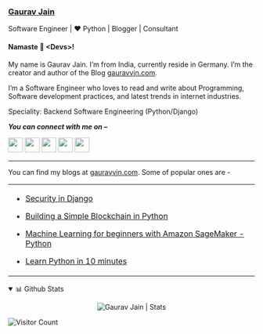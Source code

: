### [Gaurav Jain](http://www.gauravvjn.com)

Software Engineer | ❤️ Python | Blogger | Consultant

#### Namaste 🙏 <Devs<Devs/>>!
My name is Gaurav Jain. I’m from India, currently reside in Germany. I’m the creator and author of the Blog [gauravvjn.com](https://www.gauravvjn.com/).

I’m a Software Engineer who loves to read and write about Programming, Software development practices, and latest trends in internet industries.

Speciality: Backend Software Engineering (Python/Django)


<p>
  <b><i>You can connect with me on –</i></b>
  
[<img height="30" src="https://img.shields.io/badge/linkedin-blue.svg?&style=for-the-badge&logo=linkedin&logoColor=white" />][LinkedIn]
[<img height="30" src = "https://img.shields.io/badge/Youtube-%23E4405F.svg?&style=for-the-badge&logo=Youtube&logoColor=white">][Youtube] 
[<img height="30" src = "https://img.shields.io/badge/Facebook-036be4.svg?&style=for-the-badge&logo=facebook&logoColor=white">][Facebook]
[<img height="30" src="https://img.shields.io/badge/instagram-blueviolet.svg?&style=for-the-badge&logo=instagram&logoColor=white" />][instagram]
[<img height="30" src="https://img.shields.io/badge/twitter-%231DA1F2.svg?&style=for-the-badge&logo=twitter&logoColor=white" />][twitter]
<br />
<hr />


<table>
  
  You can find my blogs at [gauravvjn.com](https://www.gauravvjn.com). Some of popular ones are -

  <tr><td>
  
- [Security in Django](https://www.gauravvjn.com/security-in-the-django-application/)
      
- [Building a Simple Blockchain in Python](https://www.gauravvjn.com/building-a-simple-blockchain-in-python/)
      
- [Machine Learning for beginners with Amazon SageMaker - Python](https://www.gauravvjn.com/machine-learning-for-beginners-with-amazon-sagemaker/)
      
- [Learn Python in 10 minutes](https://www.gauravvjn.com/learn-python-in-10-minutes/)
</td></tr>
</table>

<details open>
 <summary>📊 Github Stats</summary>
 <p align="center"> <img src="https://github-readme-stats.vercel.app/api?username=gauravvjn&show_icons=true&theme=gotham" alt="Gaurav Jain | Stats" />
</details>


![Visitor Count](https://profile-counter.glitch.me/{gauravvjn}/count.svg)

[linkedin]: https://www.linkedin.com/in/gauravvjn
[instagram]: https://instagram.com/gauravvjn
[twitter]: https://twitter.com/gauravvjn
[Facebook]: https://www.facebook.com/gauravvjntech
[youtube]: https://www.youtube.com/channel/UCpg35vACbcgswUgHWf2br9A

